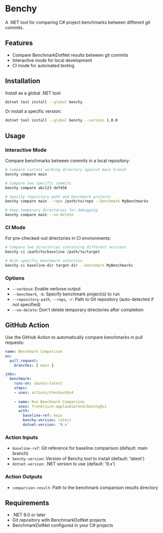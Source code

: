 # Benchy

A .NET tool for comparing C# project benchmarks between different git commits.

## Features

- Compare BenchmarkDotNet results between git commits
- Interactive mode for local development
- CI mode for automated testing

## Installation

Install as a global .NET tool:

```bash
dotnet tool install --global benchy
```

Or install a specific version:

```bash
dotnet tool install --global benchy --version 1.0.0
```

## Usage

### Interactive Mode

Compare benchmarks between commits in a local repository:

```bash
# Compare current working directory against main branch
benchy compare main

# Compare two specific commits
benchy compare abc123 def456

# Specify repository path and benchmark projects
benchy compare main --repo /path/to/repo --benchmark MyBenchmarks

# Keep temporary directories for debugging
benchy compare main --no-delete
```

### CI Mode

For pre-checked-out directories in CI environments:

```bash
# Compare two directories containing different versions
benchy ci /path/to/baseline /path/to/target

# With specific benchmark selection
benchy ci baseline-dir target-dir --benchmark MyBenchmarks
```

### Options

- `--verbose`: Enable verbose output
- `--benchmark`, `-b`: Specify benchmark project(s) to run
- `--repository-path`, `--repo`, `-r`: Path to Git repository (auto-detected if not specified)
- `--no-delete`: Don't delete temporary directories after completion

## GitHub Action

Use the GitHub Action to automatically compare benchmarks in pull requests:

```yaml
name: Benchmark Comparison
on:
  pull_request:
    branches: [ main ]

jobs:
  benchmark:
    runs-on: ubuntu-latest
    steps:
    - uses: actions/checkout@v4
    
    - name: Run Benchmark Comparison
      uses: frenetisch-applaudierend/benchy@v1
      with:
        baseline-ref: main
        benchy-version: latest
        dotnet-version: '9.x'
```

### Action Inputs

- `baseline-ref`: Git reference for baseline comparison (default: main branch)
- `benchy-version`: Version of Benchy tool to install (default: 'latest')
- `dotnet-version`: .NET version to use (default: '9.x')

### Action Outputs

- `comparison-result`: Path to the benchmark comparison results directory

## Requirements

- .NET 9.0 or later
- Git repository with BenchmarkDotNet projects
- BenchmarkDotNet configured in your C# projects
